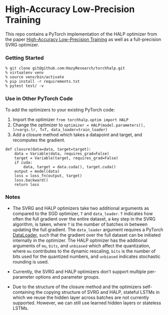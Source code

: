 High-Accuracy Low-Precision Training
====================================
This repo contains a PyTorch implementation of the HALP optimizer from the paper [High-Accuracy Low-Precision Training](https://arxiv.org/abs/1803.03383) as well as a full-precision SVRG optimizer.

### Getting Started

```
% git clone git@github.com:HazyResearch/torchhalp.git
% virtualenv venv
% source venv/bin/activate
% pip install -r requirements.txt
% pytest test/ -v
```

### Use in Other PyTorch Code
To add the optimizers to your existing PyTorch code:

1. Import the optimizer
`from torchhalp.optim import HALP`
2. Change the optimizer to `optimizer = HALP(model.parameters(), lr=args.lr, T=T, data_loader=train_loader)`
3. Add a closure method which takes a datapoint and target, and recomputes the gradient.
```
def closure(data=data, target=target):
	data = Variable(data, requires_grad=False)
	target = Variable(target, requires_grad=False)
    if cuda:
        data, target = data.cuda(), target.cuda()
    output = model(data)
    loss = loss_fn(output, target)
    loss.backward()
    return loss
 ```

###  Notes

* The SVRG and HALP optimizers take two additional arguments as compared to the SGD optimizer, `T` and `data_loader`. `T` indicates how often the full gradient over the entire dataset, a key step in the SVRG algorithm, is taken, where `T` is the number of batches in between updating the full gradient. The `data_loader` argument requires a PyTorch [DataLoader](http://pytorch.org/docs/master/data.html#torch.utils.data.DataLoader), such that the gradient over the full dataset can be initiated internally in the optimizer. The HALP optimizer has the additional arguments of `mu`, `bits`, and `unbiased` which affect the quantization, where `mu` contributes to the dynamic rescaling, `bits` is the number of bits used for the quantized numbers, and `unbiased` indicates stochastic rounding is used.

* Currently, the SVRG and HALP optimizers don’t support multiple per-parameter options and parameter groups.

* Due to the structure of the closure method and the optimizers self-containing the copying structure of SVRG and HALP, stateful LSTMs in which we reuse the hidden layer across batches are not currently supported. However, we can still use learned hidden layers or stateless LSTMs.
